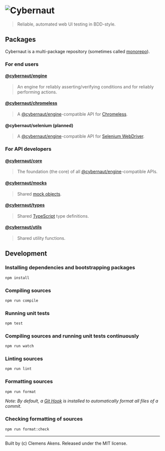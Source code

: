 # ![Cybernaut](https://clebert.github.io/cybernaut/images/logo.svg)

> Reliable, automated web UI testing in BDD-style.

## Packages

Cybernaut is a multi-package repository (sometimes called [monorepo](https://github.com/babel/babel/blob/master/doc/design/monorepo.md)).

### For end users

#### [@cybernaut/engine](https://github.com/clebert/cybernaut/tree/master/%40cybernaut/engine)

> An engine for reliably asserting/verifying conditions and for reliably performing actions.

#### [@cybernaut/chromeless](https://github.com/clebert/cybernaut/tree/master/%40cybernaut/chromeless)

> A [@cybernaut/engine](https://github.com/clebert/cybernaut/tree/master/%40cybernaut/engine)-compatible API for [Chromeless](https://github.com/graphcool/chromeless).

#### @cybernaut/selenium (planned)

> A [@cybernaut/engine](https://github.com/clebert/cybernaut/tree/master/%40cybernaut/engine)-compatible API for [Selenium WebDriver](http://www.seleniumhq.org/projects/webdriver/).

### For API developers

#### [@cybernaut/core](https://github.com/clebert/cybernaut/tree/master/%40cybernaut/core)

> The foundation (the core) of all [@cybernaut/engine](https://github.com/clebert/cybernaut/tree/master/%40cybernaut/engine)-compatible APIs.

#### [@cybernaut/mocks](https://github.com/clebert/cybernaut/tree/master/%40cybernaut/mocks)

> Shared [mock objects](https://en.wikipedia.org/wiki/Mock_object).

#### [@cybernaut/types](https://github.com/clebert/cybernaut/tree/master/%40cybernaut/types)

> Shared [TypeScript](http://www.typescriptlang.org/) type definitions.

#### [@cybernaut/utils](https://github.com/clebert/cybernaut/tree/master/%40cybernaut/utils)

> Shared utility functions.

## Development

### Installing dependencies and bootstrapping packages

```sh
npm install
```

### Compiling sources

```sh
npm run compile
```

### Running unit tests

```sh
npm test
```

### Compiling sources and running unit tests continuously

```sh
npm run watch
```

### Linting sources

```sh
npm run lint
```

### Formatting sources

```sh
npm run format
```

*Note: By default, a [Git Hook](https://git-scm.com/docs/githooks) is installed to automatically format all files of a commit.*

### Checking formatting of sources

```sh
npm run format:check
```

---
Built by (c) Clemens Akens. Released under the MIT license.
